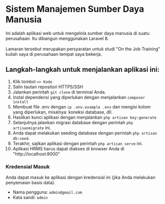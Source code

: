 # Sistem Manajemen Sumber Daya Manusia

Ini adalah aplikasi web untuk mengelola sumber daya manusia di suatu perusahaan. Itu dibangun menggunakan Laravel 8.
<br>
<br>
Lamaran tersebut merupakan persyaratan untuk studi "On the Job Training" kuliah saya di perusahaan tempat saya bekerja.

## Langkah-langkah untuk menjalankan aplikasi ini:

1. Klik tombol `<> Kode`
2. Salin tautan repositori HTTPS/SSH
3. Jalankan perintah `git clone` di terminal Anda.
4. Instal dependensi yang diperlukan dengan menjalankan `composer install`
5. Membuat file .env dengan `cp .env.example .env` dan mengisi kolom yang diperlukan, misalnya: koneksi database, dll.
6. Hasilkan kunci aplikasi dengan menjalankan `php artisan key:generate`
7. Selanjutnya jalankan migrasi database dengan perintah `php artisanmigrate` ini.
8. Anda dapat melakukan seeding database dengan perintah `php artisan db:seed`.
9. Terakhir, sajikan aplikasi dengan perintah `php artisan serve` ini.
10. Aplikasi HRMS harus dapat diakses di browser Anda di "http://localhost:8000"

### Kredensial Masuk

Anda dapat masuk ke aplikasi dengan kredensial ini (jika Anda melakukan penyemaian basis data).

- Nama pengguna: `admin@gmail.com`
- Kata sandi: `admin`
